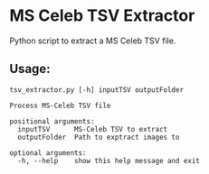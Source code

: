 # MS Celeb TSV Extractor

Python script to extract a MS Celeb TSV file.

## Usage:
```
tsv_extractor.py [-h] inputTSV outputFolder

Process MS-Celeb TSV file

positional arguments:
  inputTSV      MS-Celeb TSV to extract
  outputFolder  Path to exptract images to

optional arguments:
  -h, --help    show this help message and exit
```